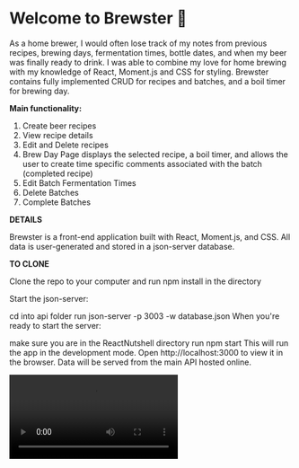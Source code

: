 
# Welcome to Brewster 🍻

As a home brewer, I would often lose track of my notes from previous recipes, brewing days, fermentation times, bottle dates, and when my beer was finally ready to drink. I was able to combine my love for home brewing with my knowledge of React, Moment.js and CSS for styling. Brewster contains fully implemented CRUD for recipes and batches, and a boil timer for brewing day.

****Main functionality:****

1. Create beer recipes
2. View recipe details
3. Edit and Delete recipes
4. Brew Day Page displays the selected recipe, a boil timer, 
    and allows the user to create time specific comments associated with the batch (completed recipe)
5. Edit Batch Fermentation Times
6. Delete Batches
7. Complete Batches

****DETAILS****

Brewster is a front-end application built with React, Moment.js, and CSS. All data is user-generated and stored in a json-server database.


****TO CLONE****

Clone the repo to your computer and run npm install in the directory

Start the json-server:

cd into api folder
run json-server -p 3003 -w database.json
When you're ready to start the server:

make sure you are in the ReactNutshell directory
run npm start
This will run the app in the development mode.
Open http://localhost:3000 to view it in the browser. Data will be served from the main API hosted online.


![Demonstration Video](/src/components/auth/recording.mov)



